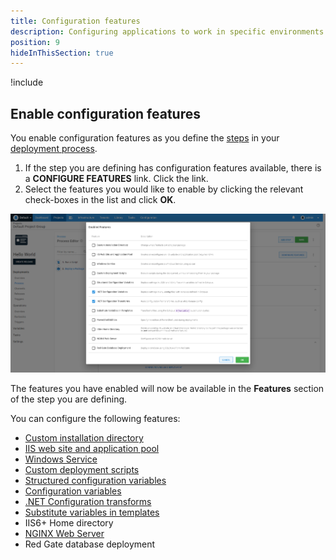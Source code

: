 ```yaml
---
title: Configuration features
description: Configuring applications to work in specific environments is an essential part of deploying applications with Octopus Deploy and this can include updating database connection strings and app settings.
position: 9
hideInThisSection: true
---
```


!include <configuration-features>

## Enable configuration features

You enable configuration features as you define the [steps](/docs/deployment-process/steps/index.md) in your [deployment process](/docs/deployment-process/index.md).

1. If the step you are defining has configuration features available, there is a **CONFIGURE FEATURES** link. Click the link.
1. Select the features you would like to enable by clicking the relevant check-boxes in the list and click **OK**.

![Configuration features screenshot](images/configuration-features.png "width=500")

The features you have enabled will now be available in the **Features** section of the step you are defining.

You can configure the following features:

- [Custom installation directory](/docs/deployment-process/configuration-features/custom-installation-directory.md)
- [IIS web site and application pool](/docs/deployment-process/configuration-features/iis-website-and-application-pool.md)
- [Windows Service](/docs/deployment-process/configuration-features/windows-services.md)
- [Custom deployment scripts](/docs/deployment-examples/custom-scripts/index.md)
- [Structured configuration variables](/docs/deployment-process/configuration-features/structured-configuration-variables-feature.md)
- [Configuration variables](/docs/deployment-process/configuration-features/xml-configuration-variables-feature.md)
- [.NET Configuration transforms](/docs/deployment-process/configuration-features/configuration-transforms/index.md)
- [Substitute variables in templates](/docs/deployment-process/configuration-features/substitute-variables-in-templates.md)
- IIS6+ Home directory
- [NGINX Web Server](/docs/deployment-process/configuration-features/nginx-web-server.md)
- Red Gate database deployment
